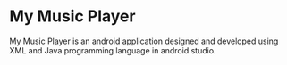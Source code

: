 # My Music Player
My Music Player is an android application designed and developed using XML and Java programming language in android studio.
